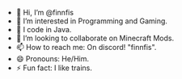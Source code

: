 - 👋 Hi, I’m @finnfis
- 👀 I’m interested in Programming and Gaming.
- 🌱 I code in Java.
- 💞️ I’m looking to collaborate on Minecraft Mods.
- 📫 How to reach me: On discord! "finnfis".
- 😄 Pronouns: He/Him.
- ⚡ Fun fact: I like trains.
